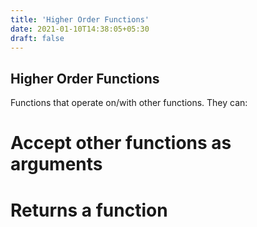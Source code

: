 ```yaml
---
title: 'Higher Order Functions'
date: 2021-01-10T14:38:05+05:30
draft: false
---
```


## Higher Order Functions

Functions that operate on/with other functions. They can:

# Accept other functions as arguments
# Returns a function